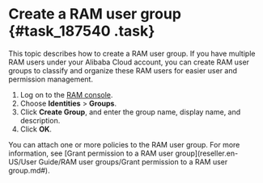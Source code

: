 # Create a RAM user group {#task_187540 .task}

This topic describes how to create a RAM user group. If you have multiple RAM users under your Alibaba Cloud account, you can create RAM user groups to classify and organize these RAM users for easier user and permission management.

1.  Log on to the [RAM console](https://partners-intl.console.aliyun.com/#/ram).
2.  Choose **Identities** \> **Groups**.
3.  Click **Create Group**, and enter the group name, display name, and description.
4.  Click **OK**.

You can attach one or more policies to the RAM user group. For more information, see [Grant permission to a RAM user group](reseller.en-US/User Guide/RAM user groups/Grant permission to a RAM user group.md#).

